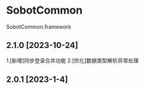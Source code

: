 # SobotCommon
SobotCommon.framework

## 2.1.0 [2023-10-24]
1.[新增]同步登录合并功能
2.[优化]数据类型解析异常处理


## 2.0.1 [2023-1-4]
